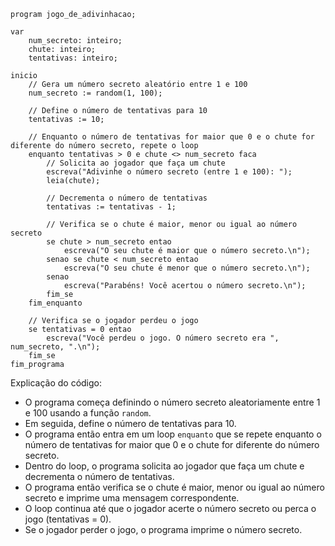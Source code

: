 ```porturgol
program jogo_de_adivinhacao;

var
    num_secreto: inteiro;
    chute: inteiro;
    tentativas: inteiro;

inicio
    // Gera um número secreto aleatório entre 1 e 100
    num_secreto := random(1, 100);

    // Define o número de tentativas para 10
    tentativas := 10;

    // Enquanto o número de tentativas for maior que 0 e o chute for diferente do número secreto, repete o loop
    enquanto tentativas > 0 e chute <> num_secreto faca
        // Solicita ao jogador que faça um chute
        escreva("Adivinhe o número secreto (entre 1 e 100): ");
        leia(chute);

        // Decrementa o número de tentativas
        tentativas := tentativas - 1;

        // Verifica se o chute é maior, menor ou igual ao número secreto
        se chute > num_secreto entao
            escreva("O seu chute é maior que o número secreto.\n");
        senao se chute < num_secreto entao
            escreva("O seu chute é menor que o número secreto.\n");
        senao
            escreva("Parabéns! Você acertou o número secreto.\n");
        fim_se
    fim_enquanto

    // Verifica se o jogador perdeu o jogo
    se tentativas = 0 entao
        escreva("Você perdeu o jogo. O número secreto era ", num_secreto, ".\n");
    fim_se
fim_programa
```

Explicação do código:

* O programa começa definindo o número secreto aleatoriamente entre 1 e 100 usando a função `random`.
* Em seguida, define o número de tentativas para 10.
* O programa então entra em um loop `enquanto` que se repete enquanto o número de tentativas for maior que 0 e o chute for diferente do número secreto.
* Dentro do loop, o programa solicita ao jogador que faça um chute e decrementa o número de tentativas.
* O programa então verifica se o chute é maior, menor ou igual ao número secreto e imprime uma mensagem correspondente.
* O loop continua até que o jogador acerte o número secreto ou perca o jogo (tentativas = 0).
* Se o jogador perder o jogo, o programa imprime o número secreto.